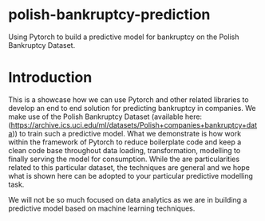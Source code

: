 # polish-bankruptcy-prediction
Using Pytorch to build a predictive model for bankruptcy on the Polish Bankruptcy Dataset. 

# Introduction 

This is a showcase how we can use Pytorch and other related libraries to develop an end to end solution for predicting bankruptcy in companies. We make use of the Polish Bankruptcy Dataset (available here: (https://archive.ics.uci.edu/ml/datasets/Polish+companies+bankruptcy+data)) to train such a predictive model. What we demonstrate is how work within the framework of Pytorch to reduce boilerplate code and keep a clean code base throughout data loading, transformation, modelling to finally serving the model for consumption. While the are particularities related to this particular dataset, the techniques are general and we hope what is shown here can be adopted to your particular predictive modelling task. 

We will not be so much focused on data analytics as we are in building a predictive model based on machine learning techniques. 
